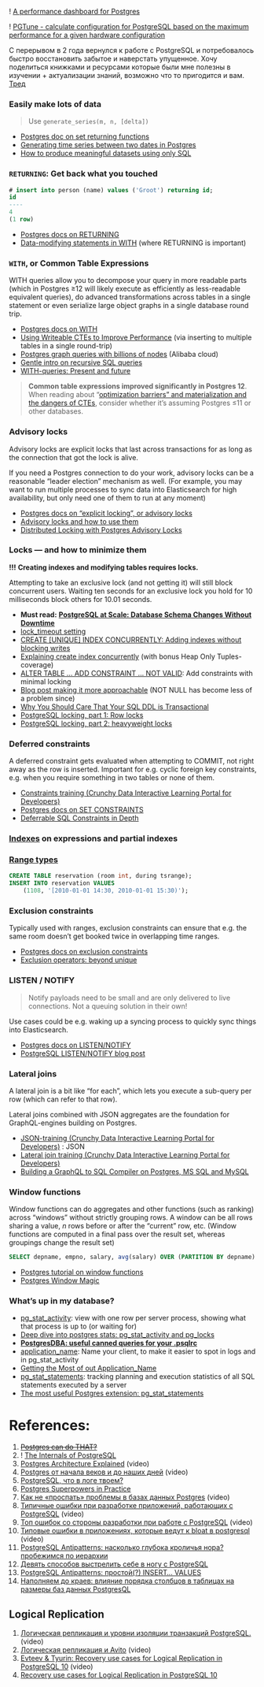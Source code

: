 ! [A performance dashboard for Postgres](https://github.com/ankane/pghero)

! [PGTune - calculate configuration for PostgreSQL based on the maximum performance for a given hardware configuration](https://pgtune.leopard.in.ua/#/)

С перерывом в 2 года вернулся к работе с PostgreSQL и потребовалось быстро восстановить забытое и наверстать упущенное. Хочу поделиться книжками и ресурсами которые были мне полезны в изучении + актуализации знаний, возможно что то пригодится и вам. [Тред](https://twitter.com/_abstractart/status/1653435792214065182)

### Easily make lots of data

> Use `generate_series(m, n, [delta])`

- [Postgres doc on set returning functions](https://www.postgresql.org/docs/current/functions-srf.html)
- [Generating time series between two dates in Postgres](https://stackoverflow.com/questions/14113469/generating-time-series-between-two-dates-in-postgresql/46499873#46499873)
- [How to produce meaningful datasets using only SQL](https://medium.com/free-code-camp/how-to-produce-meaningful-datasets-using-only-sql-394c4781a5e0)

### `RETURNING`: Get back what you touched

```sql
# insert into person (name) values ('Groot') returning id;  
id  
----  
4  
(1 row)
```

- [Postgres docs on RETURNING](https://www.postgresql.org/docs/current/dml-returning.html)
- [Data-modifying statements in WITH](https://www.postgresql.org/docs/current/queries-with.html#QUERIES-WITH-MODIFYING) (where RETURNING is important)

### `WITH`, or Common Table Expressions

WITH queries allow you to decompose your query in more readable parts (which in Postgres ≥12 will likely execute as efficiently as less-readable equivalent queries), do advanced transformations across tables in a single statement or even serialize large object graphs in a single database round trip.

- [Postgres docs on WITH](https://www.postgresql.org/docs/12/queries-with.html)
- [Using Writeable CTEs to Improve Performance](https://omniti.com/seeds/writable-ctes-improve-performance.html) (via inserting to multiple tables in a single round-trip)
- [Postgres graph queries with billions of nodes](https://www.alibabacloud.com/blog/postgresql-graph-search-practices---10-billion-scale-graph-with-millisecond-response_595039) (Alibaba cloud)
- [Gentle intro on recursive SQL queries](https://towardsdatascience.com/recursive-sql-queries-with-postgresql-87e2a453f1b)
- [WITH-queries: Present and future](https://blog.crunchydata.com/blog/with-queries-present-future-common-table-expressions)

> **Common table expressions improved significantly in Postgres 12**. When reading about “[optimization barriers” and materialization and the dangers of CTEs](https://hakibenita.com/be-careful-with-cte-in-postgre-sql), consider whether it’s assuming Postgres ≤11 or other databases.

### Advisory locks

Advisory locks are explicit locks that last across transactions for as long as the connection that got the lock is alive.

If you need a Postgres connection to do your work, advisory locks can be a reasonable “leader election” mechanism as well. (For example, you may want to run multiple processes to sync data into Elasticsearch for high availability, but only need one of them to run at any moment)

- [Postgres docs on “explicit locking”, or advisory locks](https://www.postgresql.org/docs/current/explicit-locking.html)
- [Advisory locks and how to use them](https://shiroyasha.io/advisory-locks-and-how-to-use-them.html)
- [Distributed Locking with Postgres Advisory Locks](https://rclayton.silvrback.com/distributed-locking-with-postgres-advisory-locks)

### Locks — and how to minimize them

**!!!** **Creating indexes and modifying tables requires locks.**

Attempting to take an exclusive lock (and not getting it) will still block concurrent users. Waiting ten seconds for an exclusive lock you hold for 10 milliseconds block others for 10.01 seconds.

- **Must read:** [**PostgreSQL at Scale: Database Schema Changes Without Downtime**](https://medium.com/paypal-tech/postgresql-at-scale-database-schema-changes-without-downtime-20d3749ed680)
- [lock_timeout setting](https://www.postgresql.org/docs/13/runtime-config-client.html#GUC-LOCK-TIMEOUT)
- [CREATE [UNIQUE] INDEX CONCURRENTLY: Adding indexes without blocking writes](https://www.postgresql.org/docs/current/sql-createindex.html#SQL-CREATEINDEX-CONCURRENTLY)
- [Explaining create index concurrently](https://www.2ndquadrant.com/en/blog/create-index-concurrently/) (with bonus Heap Only Tuples-coverage)
- [ALTER TABLE … ADD CONSTRAINT … NOT VALID](https://www.postgresql.org/docs/current/sql-altertable.html#SQL-ALTERTABLE-NOTES): Add constraints with minimal locking
- [Blog post making it more approachable](https://medium.com/doctolib/adding-a-not-null-constraint-on-pg-faster-with-minimal-locking-38b2c00c4d1c) (NOT NULL has become less of a problem since)
- [Why You Should Care That Your SQL DDL is Transactional](https://julien.danjou.info/why-you-should-care-that-your-sql-ddl-is-transactional/)
- [PostgreSQL locking, part 1: Row locks](https://www.percona.com/blog/2018/10/16/postgresql-locking-part-1-row-locks/)
- [PostgreSQL locking, part 2: heavyweight locks](https://www.percona.com/blog/2018/10/24/postgresql-locking-part-2-heavyweight-locks/)

### Deferred constraints

A deferred constraint gets evaluated when attempting to COMMIT, not right away as the row is inserted. Important for e.g. cyclic foreign key constraints, e.g. when you require something in two tables or none of them.

- [Constraints training (Crunchy Data Interactive Learning Portal for Developers)](https://learn.crunchydata.com/postgresql-devel/courses/basics/constraints)
- [Postgres docs on SET CONSTRAINTS](https://www.postgresql.org/docs/current/sql-set-constraints.html)
- [Deferrable SQL Constraints in Depth](https://begriffs.com/posts/2017-08-27-deferrable-sql-constraints.html)

### [Indexes](1.%20Software%20Engineering/3.%20Database/OTLP/SQL/2.%20Indexes/_Base.md) on expressions and partial indexes

### [Range types](GiST%20indexes.md)

```SQL
CREATE TABLE reservation (room int, during tsrange);
INSERT INTO reservation VALUES
    (1108, '[2010-01-01 14:30, 2010-01-01 15:30)');
```

### Exclusion constraints

Typically used with ranges, exclusion constraints can ensure that e.g. the same room doesn’t get booked twice in overlapping time ranges.

- [Postgres docs on exclusion constraints](https://www.postgresql.org/docs/current/ddl-constraints.html#DDL-CONSTRAINTS-EXCLUSION)
- [Exclusion operators: beyond unique](https://www.cybertec-postgresql.com/en/postgresql-exclude-beyond-unique/)

### LISTEN / NOTIFY

> Notify payloads need to be small and are only delivered to live connections. Not a queuing solution in their own!

Use cases could be e.g. waking up a syncing process to quickly sync things into Elasticsearch.

- [Postgres docs on LISTEN/NOTIFY](https://www.postgresql.org/docs/current/libpq-notify.html)
- [PostgreSQL LISTEN/NOTIFY blog post](https://tapoueh.org/blog/2018/07/postgresql-listen-notify/)

### Lateral joins

A lateral join is a bit like “for each”, which lets you execute a sub-query per row (which can refer to that row).

Lateral joins combined with JSON aggregates are the foundation for GraphQL-engines building on Postgres.

- [JSON-training (Crunchy Data Interactive Learning Portal for Developers)](https://learn.crunchydata.com/postgresql-devel/courses/beyond-basics/qjsonintro/) : JSON
- [Lateral join training (Crunchy Data Interactive Learning Portal for Developers)](https://learn.crunchydata.com/postgresql-devel/courses/beyond-basics/lateral/)
- [Building a GraphQL to SQL Compiler on Postgres, MS SQL and MySQL](https://hasura.io/blog/building-a-graphql-to-sql-compiler-on-postgres-ms-sql-and-mysql/)

### Window functions

Window functions can do aggregates and other functions (such as ranking) across “windows” without strictly grouping rows. A window can be all rows sharing a value, _n_ rows before or after the “current” row, etc. (Window functions are computed in a final pass over the result set, whereas groupings change the result set)

```SQL
SELECT depname, empno, salary, avg(salary) OVER (PARTITION BY depname) FROM empsalary;
```

- [Postgres tutorial on window functions](https://www.postgresql.org/docs/current/tutorial-window.html)
- [Postgres Window Magic](https://momjian.us/main/writings/pgsql/window.pdf)

### What’s up in my database?

- [pg_stat_activity](https://www.postgresql.org/docs/current/monitoring-stats.html#MONITORING-PG-STAT-ACTIVITY-VIEW): view with one row per server process, showing what that process is up to (or waiting for)
- [Deep dive into postgres stats: pg_stat_activity and pg_locks](https://dataegret.com/2017/10/deep-dive-into-postgres-stats-pg_stat_activity-and-pg_locks/)
- [**PostgresDBA: useful canned queries for your .psqlrc**](https://github.com/NikolayS/postgres_dba)
- [application_name](https://www.postgresql.org/docs/13/runtime-config-logging.html#GUC-APPLICATION-NAME): Name your client, to make it easier to spot in logs and in pg_stat_activity
- [Getting the Most of out Application_Name](https://www.enterprisedb.com/blog/getting-most-out-applicationname)
- [pg_stat_statements](https://www.postgresql.org/docs/current/pgstatstatements.html): tracking planning and execution statistics of all SQL statements executed by a server
- [The most useful Postgres extension: pg_stat_statements](https://www.citusdata.com/blog/2019/02/08/the-most-useful-postgres-extension-pg-stat-statements/)

# References:

1. ~~[Postgres can do THAT?](https://medium.com/cognite/postgres-can-do-that-f221a8046e)~~
2. ! [The Internals of PostgreSQL](https://www.interdb.jp/pg/)
3. [Postgres Architecture Explained](https://www.youtube.com/watch?v=Q56kljmIN14&list=PLQnljOFTspQXjD0HOzN7P2tgzu7scWpl2&index=104) (video)
4. [Postgres от начала веков и до наших дней](https://www.youtube.com/watch?v=LlIEboRi4m8) (video)
5. [PostgreSQL, что в логе твоем?](https://habr.com/ru/companies/tensor/articles/696804/)
6. [Postgres Superpowers in Practice](https://event-driven.io/en/postgres_superpowers/)
7. [Как не «проспать» проблемы в базах данных Postgres](https://www.youtube.com/watch?v=MLS6L0QaiC4) (video)
8. [Типичные ошибки при разработке приложений, работающих с PostgreSQL](https://www.youtube.com/watch?v=dDryrO8y82c&list=PLH-XmS0lSi_zgalbXwsytGNdAlNYmmE5C&index=27) (video)
9. [Топ ошибок со стороны разработки при работе с PostgreSQL](https://www.youtube.com/watch?v=HjLnY0aPQZo&list=PLH-XmS0lSi_wMtn1TsBc2_vv7tBDAf7Qg&index=9) (video)
10. [Типовые ошибки в приложениях, которые ведут к bloat в postgresql](https://www.youtube.com/watch?v=-GNHIHEHDmQ&list=PLH-XmS0lSi_xHPmiMdgH9uSW9vBK1yP1A&index=9) (video)
11. [PostgreSQL Antipatterns: насколько глубока кроличья нора? пробежимся по иерархии](https://habr.com/ru/company/tensor/blog/501614/)
12. [Девять способов выстрелить себе в ногу с PostgreSQL](https://habr.com/ru/articles/731942/)
13. [PostgreSQL Antipatterns: простой(?) INSERT… VALUES](https://habr.com/ru/companies/tensor/articles/702902/)
14. [Наполняем до краев: влияние порядка столбцов в таблицах на размеры баз данных PostgresQL](https://habr.com/ru/articles/756074/)

## Logical Replication

1. [Логическая репликация и уровни изоляции транзакций PostgreSQL.](https://www.youtube.com/watch?v=5i07k-uvxXY) (video)
2. [Логическая репликация и Avito](https://www.youtube.com/watch?v=vCYGOVa3w1g) (video)
3. [Evteev & Tyurin: Recovery use cases for Logical Replication in PostgreSQL 10](https://www.youtube.com/watch?v=kk_jwyQwyyk) (video)
4. [Recovery use cases for Logical Replication in PostgreSQL 10](https://medium.com/avitotech/recovery-use-cases-for-logical-replication-in-postgresql-10-a1e6bab03072)

